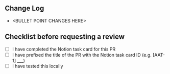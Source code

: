 ## Change Log
* \<BULLET POINT CHANGES HERE>

## Checklist before requesting a review
- [ ] I have completed the Notion task card for this PR
- [ ] I have prefixed the title of the PR with the Notion task card ID (e.g. [AAT-1] ___)
- [ ] I have tested this locally